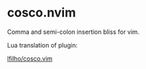 # cosco.nvim

Comma and semi-colon insertion bliss for vim.

Lua translation of plugin:

[lfilho/cosco.vim](https://github.com/lfilho/cosco.vim)
